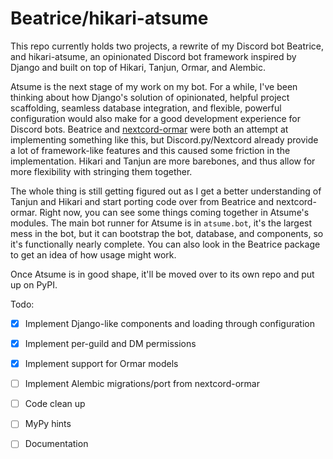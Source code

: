 # Beatrice/hikari-atsume

This repo currently holds two projects, a rewrite of my Discord bot 
Beatrice, and hikari-atsume, an opinionated Discord bot framework 
inspired by Django and built on top of Hikari, Tanjun, Ormar, and Alembic.

Atsume is the next stage of my work on my bot. For a while, I've 
been thinking about how Django's solution of opinionated, helpful 
project scaffolding, seamless database integration, and flexible, 
powerful configuration would also make for a good development 
experience for Discord bots. Beatrice and [nextcord-ormar](https://github.com/pmdevita/nextcord-ormar) 
were both an attempt at implementing something like this, 
but Discord.py/Nextcord already provide a lot of framework-like 
features and this caused some friction in the implementation. 
Hikari and Tanjun are more barebones, and thus allow for more 
flexibility with stringing them together.

The whole thing is still getting figured out as I get a better 
understanding of Tanjun and Hikari and start porting code over from 
Beatrice and nextcord-ormar. Right now, you can see some things 
coming together in Atsume's modules. The main bot runner for Atsume 
is in `atsume.bot`, it's the largest mess in the bot, but 
it can bootstrap the bot, database, and components, so it's functionally
nearly complete. You can also look in the Beatrice package to get an
idea of how usage might work.

Once Atsume is in good shape, it'll be moved over to its own repo and 
put up on PyPI.

Todo:
 - [x] Implement Django-like components and loading through configuration
 - [x] Implement per-guild and DM permissions
 - [x] Implement support for Ormar models
 - [ ] Implement Alembic migrations/port from nextcord-ormar
 - [ ] Code clean up
 - [ ] MyPy hints
 - [ ] Documentation



